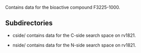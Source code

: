Contains data for the bioactive compound F3225-1000.

## Subdirectories

- cside/ contains data for the C-side search space on rv1821.

- nside/ contains data for the N-side search space on rv1821.

